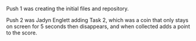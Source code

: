 Push 1 was creating the initial files and repository.

Push 2 was Jadyn Englett adding Task 2, which was a coin that only stays on screen for 5 seconds then disappears, and when collected adds a point to the score.

